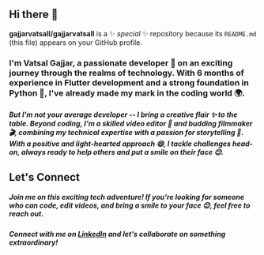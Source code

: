 ## Hi there 👋


**gajjarvatsall/gajjarvatsall** is a ✨ _special_ ✨ repository because its `README.md` (this file) appears on your GitHub profile.


### I'm Vatsal Gajjar, a passionate developer 🚀 on an exciting journey through the realms of technology. With 6 months of experience in Flutter development and a strong foundation in Python 🐍, I've already made my mark in the coding world 🌍.

##### But I'm not your average developer -- I bring a creative flair ✨ to the table. Beyond coding, I'm a skilled video editor 🎥 and budding filmmaker 🎬, combining my technical expertise with a passion for storytelling 📖. With a positive and light-hearted approach 😄, I tackle challenges head-on, always ready to help others and put a smile on their face 😊.

## Let's Connect

##### Join me on this exciting tech adventure! If you're looking for someone who can code, edit videos, and bring a smile to your face 😊, feel free to reach out.

##### Connect with me on [LinkedIn](https://www.linkedin.com/in/gajjarvatsall/) and let's collaborate on something extraordinary!
